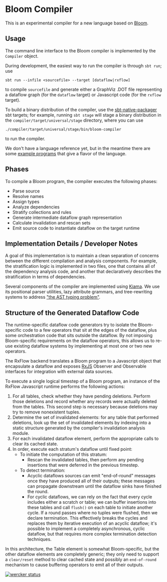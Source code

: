 # Bloom Compiler

This is an experimental compiler for a new language based on
[Bloom](http://www.bloom-lang.net/).


## Usage

The command line interface to the Bloom compiler is implemented by the
`Compiler` object.

During development, the easiest way to run the compiler is through `sbt run`;
use

    sbt run --infile <sourcefile> --target [dataflow|rxflow]

to compile `sourcefile` and generate either a GraphViz .DOT file representing
a dataflow graph (for the `dataflow` target) or Javascript code (for the
`rxflow` target).


To build a binary distribution of the compiler, use the
[sbt-native-packager](https://github.com/sbt/sbt-native-packager) sbt targets;
for example, running `sbt stage` will stage a binary distribution in the
`compiler/target/universal/stage` directory, where you can use

    ./compiler/target/universal/stage/bin/bloom-compiler

to run the compiler.

We don't have a language reference yet, but in the meantime there are some
[example programs](/compiler/src/test/resources/examples/) that give a flavor
of the language.


## Phases

To compile a Bloom program, the compiler executes the following phases:

- Parse source
- Resolve names
- Assign types
- Analyze dependencies
- Stratify collections and rules
- Generate intermediate dataflow graph representation
- Calculate invalidation and rescan sets
- Emit source code to instantiate dataflow on the target runtime


## Implementation Details / Developer Notes

A goal of this implementation is to maintain a clean separation of concerns
between the different compilation and analysis components.  For example, the
stratification logic is implemented in two files, one that contains all of the
dependency analysis code, and another that declaratively describes the
stratification in terms of dependencies.

Several components of the compiler are implemented using
[Kiama](https://code.google.com/p/kiama/).  We use its positional parser
utilities, lazy attribute grammars, and tree-rewriting systems to address ["the
AST typing problem"](http://lambda-the-ultimate.org/node/4170).


## Structure of the Generated Dataflow Code

The runtime-specific dataflow code generators try to isolate the Bloom-specific
code to a few operators that sit at the edges of the dataflow, plus some
orchestration code that sits outside the dataflow.  By not imposing
Bloom-specific requirements on the dataflow operators, this allows us to re-use
existing dataflow systems by  implementing at most one or two new operators.

The RxFlow backend translates a Bloom program to a Javascript object that
encapsulate a dataflow and exposes
[RxJS](http://reactive-extensions.github.io/RxJS/) Observer and Observable
interfaces for integration with external data sources.

To execute a single logical timestep of a Bloom program, an instance of the
RxFlow Javascript runtime performs the following actions:

1. For all tables, check whether they have pending deletions.  Perform those
   deletions and record whether any records were actually deleted from the
   tables.  This second step is necessary because deletions may try to remove
   nonexistent tuples.
3. Determine the set of invalidated elements: for any table that performed
   deletions, look up the set of invalidated elements by indexing into a static
   structure generated by the compiler's invalidation analysis module.
4. For each invalidated dataflow element, perform the appropriate calls to
   clear its cached state.
5. In order, execute each stratum's dataflow until fixed point:
    - To initiate the computation of this stratum:
        - Rescan the invalidated tables, then perform any pending insertions
          that were deferred in the previous timestep.
    - To detect termination:
        - Acyclic dataflows sources can emit "end-of-round" messages once
          they have produced all of their outputs; these messages can propagate
          downstream until the dataflow sinks have finished the round.
        - For cyclic dataflows, we can rely on the fact that every cycle
          includes either a scratch or table; we can buffer insertions into
          these tables and call `flush()` on each table to initiate another
          cycle.  If a round passes where no tuples were flushed, then we
          declare termination.  This effectively breaks the cycles and replaces
          them by iterative execution of an acyclic dataflow; it's possible to
          implement a completely asynchronous, cyclic dataflow, but that
          requires more complex termination detection techniques.

In this architecture, the Table element is somewhat Bloom-specific, but the
other dataflow elements are completely generic; they only need to support
a `clear/reset` method to clear cached state and possibly an `end-of-round`
mechanism to cause buffering operators to emit all of their outputs.


[![wercker status](https://app.wercker.com/status/57637a8bfa9aedbe840380a5621d4df7/m/master "wercker status")](https://app.wercker.com/project/bykey/57637a8bfa9aedbe840380a5621d4df7)
